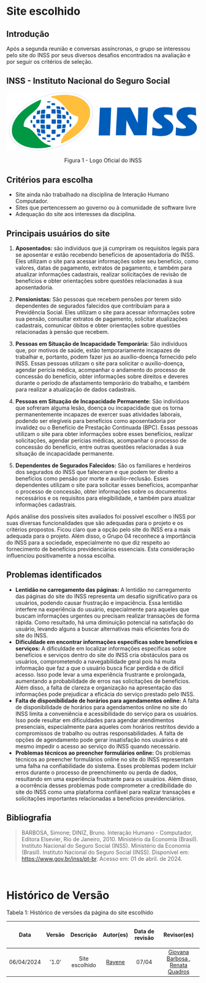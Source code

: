 # Site escolhido

## Introdução

Após a segunda reunião e conversas assíncronas, o grupo se interessou pelo site do INSS por seus diversos desafios encontrados na avaliação e por seguir os critérios de seleção.

## INSS - Instituto Nacional do Seguro Social
![INSS](assets/logoINSS.png)
<br>
<p align="center">
  Figura 1 - Logo Oficial do INSS
</p>

## Critérios para escolha

- Site ainda não trabalhado na disciplina de Interação Humano Computador.
- Sites que pertencessem ao governo ou à comunidade de software livre 
- Adequação do site aos interesses da disciplina.

## Principais usuários do site

1. **Aposentados:** são indivíduos que já cumpriram os requisitos legais para se aposentar e estão recebendo benefícios de aposentadoria do INSS. Eles utilizam o site para acessar informações sobre seu benefício, como valores, datas de pagamento, extratos de pagamento, e também para atualizar informações cadastrais, realizar solicitações de revisão de benefícios e obter orientações sobre questões relacionadas à sua aposentadoria.

2. **Pensionistas:** São pessoas que recebem pensões por terem sido dependentes de segurados falecidos que contribuíam para a Previdência Social. Eles utilizam o site para acessar informações sobre sua pensão, consultar extratos de pagamento, solicitar atualizações cadastrais, comunicar óbitos e obter orientações sobre questões relacionadas à pensão que recebem.

3. **Pessoas em Situação de Incapacidade Temporária:** São indivíduos que, por motivos de saúde, estão temporariamente incapazes de trabalhar e, portanto, podem fazer jus ao auxílio-doença fornecido pelo INSS. Essas pessoas utilizam o site para solicitar o auxílio-doença, agendar perícia médica, acompanhar o andamento do processo de concessão do benefício, obter informações sobre direitos e deveres durante o período de afastamento temporário do trabalho, e também para realizar a atualização de dados cadastrais.

4. **Pessoas em Situação de Incapacidade Permanente:** São indivíduos que sofreram alguma lesão, doença ou incapacidade que os torna permanentemente incapazes de exercer suas atividades laborais, podendo ser elegíveis para benefícios como aposentadoria por invalidez ou o Benefício de Prestação Continuada (BPC). Essas pessoas utilizam o site para obter informações sobre esses benefícios, realizar solicitações, agendar perícias médicas, acompanhar o processo de concessão do benefício, entre outras questões relacionadas à sua situação de incapacidade permanente.

5. **Dependentes de Segurados Falecidos:** São os familiares e herdeiros dos segurados do INSS que faleceram e que podem ter direito a benefícios como pensão por morte e auxílio-reclusão. Esses dependentes utilizam o site para solicitar esses benefícios, acompanhar o processo de concessão, obter informações sobre os documentos necessários e os requisitos para elegibilidade, e também para atualizar informações cadastrais.

Após análise dos possíveis sites avaliados foi possível escolher o INSS por suas diversas funcionalidades que são adequadas para o projeto e os critérios propostos. Ficou claro que a opção pelo site do INSS era a mais adequada para o projeto. Além disso, o Grupo 04 reconhece a importância do INSS para a sociedade, especialmente no que diz respeito ao fornecimento de benefícios previdenciários essenciais. Esta consideração influenciou positivamente a nossa escolha.

## Problemas identificados

- **Lentidão no carregamento das páginas:** A lentidão no carregamento das páginas do site do INSS representa um desafio significativo para os usuários, podendo causar frustração e impaciência. Essa lentidão interfere na experiência do usuário, especialmente para aqueles que buscam informações urgentes ou precisam realizar transações de forma rápida. Como resultado, há uma diminuição potencial na satisfação do usuário, levando alguns a buscar alternativas mais eficientes fora do site do INSS.
- **Dificuldade em encontrar informações específicas sobre benefícios e serviços:** A dificuldade em localizar informações específicas sobre benefícios e serviços dentro do site do INSS cria obstáculos para os usuários, comprometendo a navegabilidade geral pois há muita informação que faz a que o usuário busca ficar perdida e de difícil acesso. Isso pode levar a uma experiência frustrante e prolongada, aumentando a probabilidade de erros nas solicitações de benefícios. Além disso, a falta de clareza e organização na apresentação das informações pode prejudicar a eficácia do serviço prestado pelo INSS.
- **Falta de disponibilidade de horários para agendamentos online:** A falta de disponibilidade de horários para agendamentos online no site do INSS limita a conveniência e acessibilidade do serviço para os usuários. Isso pode resultar em dificuldades para agendar atendimentos presenciais, especialmente para aqueles com horários restritos devido a compromissos de trabalho ou outras responsabilidades. A falta de opções de agendamento pode gerar insatisfação nos usuários e até mesmo impedir o acesso ao serviço do INSS quando necessário.
- **Problemas técnicos ao preencher formulários online:** Os problemas técnicos ao preencher formulários online no site do INSS representam uma falha na confiabilidade do sistema. Esses problemas podem incluir erros durante o processo de preenchimento ou perda de dados, resultando em uma experiência frustrante para os usuários. Além disso, a ocorrência desses problemas pode comprometer a credibilidade do site do INSS como uma plataforma confiável para realizar transações e solicitações importantes relacionadas a benefícios previdenciários.

## Bibliografia

> BARBOSA, Simone; DINIZ, Bruno. Interação Humano - Computador, Editora Elsevier, Rio de Janeiro, 2010.
Ministério da Economia (Brasil). Instituto Nacional do Seguro Social (INSS).
> Ministério da Economia (Brasil). Instituto Nacional do Seguro Social (INSS). Disponível em: https://www.gov.br/inss/pt-br. Acesso em: 01 de abril. de 2024.
<br/>


# Histórico de Versão 

Tabela 1: Histórico de versões da página do site escolhido

| <p align="center">Data</p> | <p align="center">Versão</p> | <p align="center">Descrição</p> | <p align="center">Autor(es)</p> |<p align="center">Data de revisão</p> | <p align="center"> Revisor(es)</p> |
|:--: | :--: | :--: | :--: | :--: | :--:
|06/04/2024 | '1.0' | Site escolhido | [Rayene](https://github.com/rayenealmeida)| 07/04 |[Giovana Barbosa ](https://github.com/gio221), [Renata Quadros ](https://github.com/Renatinha28)